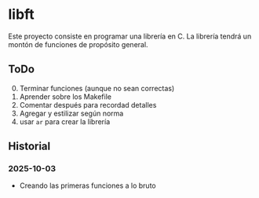 # libft

Este proyecto consiste en programar una librería en C.
La librería tendrá un montón de funciones de propósito general.

## ToDo
0. Terminar funciones (aunque no sean correctas)
1. Aprender sobre los Makefile
2. Comentar después para recordad detalles
3. Agregar y estilizar según norma
4. usar `ar` para crear la librería

## Historial

### 2025-10-03
- Creando las primeras funciones a lo bruto